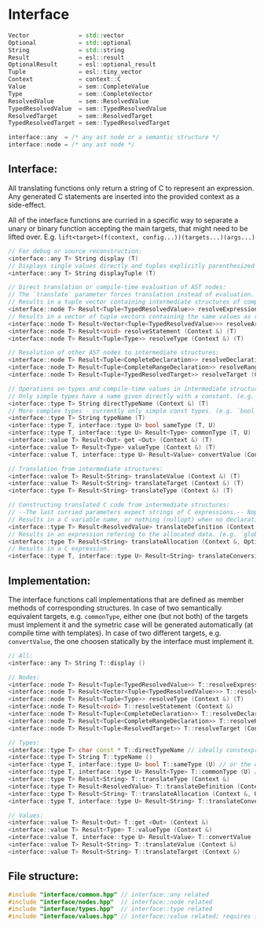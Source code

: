 # Interface

```c++ pseudo code
Vector              = std::vector
Optional            = std::optional
String              = std::string
Result              = esl::result
OptionalResult      = esl::optional_result
Tuple               = esl::tiny_vector
Context             = context::C
Value               = sem::CompleteValue
Type                = sem::CompleteVector
ResolvedValue       = sem::ResolvedValue
TypedResolvedValue  = sem::TypedResolvedValue
ResolvedTarget      = sem::ResolvedTarget
TypedResolvedTarget = sem::TypedResolvedTarget

interface::any  = /* any ast node or a semantic structure */
interface::node = /* any ast node */
```

## Interface:

All translating functions only return a string of C to represent an expression.
Any generated C statements are inserted into the provided context as a side-effect.

All of the interface functions are curried in a specific way to separate a unary or binary function
accepting the main targets, that might need to be lifted over.
E.g. `lift<target>(f(context, config...))(targets...)(args...)`

```c++ pseudo code
// For debug or source reconstruction:
<interface::any T> String display (T)
// Displays single values directly and tuples explicitly parenthesized (e.g. `a` and `(a, b, c)`):
<interface::any T> String displayTuple (T)

// Direct translation or compile-time evaluation of AST nodes:
// The `translate` parameter forces translation instead of evaluation.
// Results in a tuple vector containing intermediate structures of compile-time values or strings of C expressions.
<interface::node T> Result<Tuple<TypedResolvedValue>> resolveExpression (Context &, bool translate) (T)
// Results in a vector of tuple vectors containing the same values as resolveExpression.
<interface::node T> Result<Vector<Tuple<TypedResolvedValue>>> resolveArrayElement (Context &, bool translate) (T)
<interface::node T> Result<void> resolveStatement (Context &) (T)
<interface::node T> Result<Tuple<Type>> resolveType (Context &) (T)

// Resolution of other AST nodes to intermediate structures:
<interface::node T> Result<Tuple<CompleteDeclaration>> resolveDeclaration (Context &) (T)
<interface::node T> Result<Tuple<CompleteRangeDeclaration>> resolveRangeDeclaration (Context &) (T)
<interface::node T> Result<Tuple<TypedResolvedTarget>> resolveTarget (Context &) (T)

// Operations on types and compile-time values in intermediate structures:
// Only simple types have a name given directly with a constant. (e.g. `bool`)
<interface::type T> String directTypeName (Context &) (T)
// More complex types - currently only simple const types. (e.g. `bool` or `bool_const`)
<interface::type T> String typeName (T)
<interface::type T, interface::type U> bool sameType (T, U)
<interface::type T, interface::type U> Result<Type> commonType (T, U)
<interface::value T> Result<Out> get <Out> (Context &) (T)
<interface::value T> Result<Type> valueType (Context &) (T)
<interface::value T, interface::type U> Result<Value> convertValue (Context &) (T, U)

// Translation from intermediate structures:
<interface::value T> Result<String> translateValue (Context &) (T)
<interface::value T> Result<String> translateTarget (Context &) (T)
<interface::type T> Result<String> translateType (Context &) (T)

// Constructing translated C code from intermediate structures:
// --The last curried parameters expect strings of C expressions.-- Nope, that's unnecessarily complicated.
// Results in a C variable name, or nothing (nullopt) when no declaration was made. (Compconst values are not declared in the C code.)
<interface::type T> Result<ResolvedValue> translateDefinition (Context &, Optional<Sting> definition) (T)
// Results in an expression refering to the allocated data. (e.g. `global_var.data`)
<interface::type T> Result<String> translateAllocation (Context &, Optional<Sting> initialization) (T)
// Results in a C expression.
<interface::type T, interface::type U> Result<String> translateConversion (Context &, String from) (T, U)
```

## Implementation:

The interface functions call implementations that are defined as member methods of corresponding structures.
In case of two semantically equivalent targets, e.g. `commonType`, either one (but not both) of the targets
must implement it and the symetric case will be generated automatically (at compile time with templates).
In case of two different targets, e.g. `convertValue`, the one choosen statically by the interface must implement it.

```c++ pseudo code
// All:
<interface::any T> String T::display ()

// Nodes:
<interface::node T> Result<Tuple<TypedResolvedValue>> T::resolveExpression (Context &, bool translate)
<interface::node T> Result<Vector<Tuple<TypedResolvedValue>>> T::resolveArrayElement (Context &, bool translate)
<interface::node T> Result<Tuple<Type>> resolveType (Context &) (T)
<interface::node T> Result<void> T::resolveStatement (Context &)
<interface::node T> Result<Tuple<CompleteDeclaration>> T::resolveDeclaration (Context &)
<interface::node T> Result<Tuple<CompleteRangeDeclaration>> T::resolveRangeDeclaration (Context &)
<interface::node T> Result<Tuple<ResolvedTarget>> T::resolveTarget (Context &)

// Types:
<interface::type T> char const * T::directTypeName // ideally constexpr
<interface::type T> String T::typeName ()
<interface::type T, interface::type U> bool T::sameType (U) // or the other way around: T::sameType (T)
<interface::type T, interface::type U> Result<Type> T::commonType (U) // or the other way around: T::commonType (T)
<interface::type T> Result<String> T::translateType (Context &)
<interface::type T> Result<ResolvedValue> T::translateDefinition (Context &, Optional<Sting> definition)
<interface::type T> Result<String> T::translateAllocation (Context &, Optional<Sting> initialization)
<interface::type T, interface::type U> Result<String> T::translateConversion (Context &, U, String from) // or the other way around: U::translateConversion (..., T, ...)

// Values:
<interface::value T> Result<Out> T::get <Out> (Context &)
<interface::value T> Result<Type> T::valueType (Context &)
<interface::value T, interface::type U> Result<Value> T::convertValue (Context &, U)
<interface::value T> Result<String> T::translateValue (Context &)
<interface::value T> Result<String> T::translateTarget (Context &)
```

## File structure:

```c++ pseudo code
#include "interface/common.hpp" // interface::any related
#include "interface/nodes.hpp"  // interface::node related
#include "interface/types.hpp"  // interface::type related
#include "interface/values.hpp" // interface::value related; requires interface/types.hpp
```
